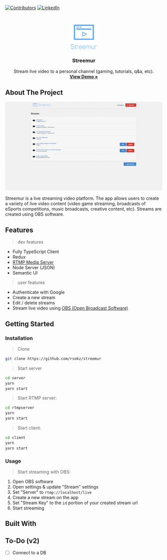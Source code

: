 <!-- PROJECT SHIELDS -->

[![Contributors][contributors-shield]]()
[![LinkedIn][linkedin-shield]][linkedin-url]

<!-- PROJECT LOGO -->
<br />
<p align="center">
  <a href="https://github.com/rsokz/streemur">
    <img src="streemur-logo.png" alt="Logo" width="86" height="80">
  </a>

  <h3 align="center">Streemur</h3>

  <p align="center">
    Stream live video to a personal channel (gaming, tutorials, q&a, etc).
    <br />
    <a href="https://github.com/othneildrew/Best-README-Template"><strong>View Demo »</strong></a>
  </p>
</p>

## About The Project

![Screenshot](screenshot.gif)

Streemur is a live streaming video platform. The app allows users to create a variety of live video content (video game streaming, broadcasts of eSports competitions, music broadcasts, creative content, etc). Streams are created using OBS software.

## Features

> dev features

- Fully TypeScript Client
- Redux
- [RTMP Media Server](https://github.com/illuspas/Node-Media-Server)
- Node Server (JSON)
- Semantic UI

> user features

- Authenticate with Google
- Create a new stream
- Edit / delete streams
- Stream live video using [OBS (Open Broadcast Software)](https://obsproject.com/)

## Getting Started

### Installation

> Clone

```sh
git clone https://github.com/rsokz/streemur
```

> Start server

```sh
cd server
yarn
yarn start
```

> Start RTMP server:

```sh
cd rtmpserver
yarn
yarn start
```

> Start client:

```sh
cd client
yarn
yarn start
```

### Usage

> Start streaming with OBS:

1. Open OBS software
2. Open settings & update "Stream" settings
3. Set "Server" to `rtmp://localhost/live`
4. Create a new stream on the app
5. Set "Stream Key" to the `id` portion of your created stream url
6. Start streaming

## Built With

## To-Do (v2)

- [ ] Connect to a DB

<!-- MARKDOWN LINKS & IMAGES -->

[contributors-shield]: https://img.shields.io/badge/contributors-1-orange.svg?style=flat-square
[linkedin-shield]: https://img.shields.io/badge/-LinkedIn-black.svg?style=flat-square&logo=linkedin&colorB=555
[linkedin-url]: https://linkedin.com/in/rsokz
